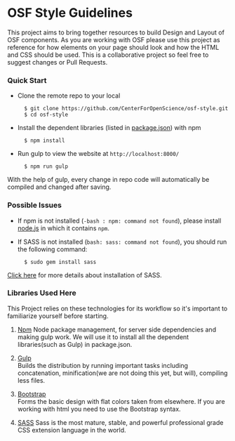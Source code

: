 OSF Style Guidelines
=========

This project aims to bring together resources to build Design and Layout of OSF components. As you are working with OSF please use this project as reference for how elements on your page should look and how the HTML and CSS should be used. This is a collaborative project so feel free to suggest changes or Pull Requests.
### Quick Start
* Clone the remote repo to your local

        $ git clone https://github.com/CenterForOpenScience/osf-style.git
        $ cd osf-style
    
* Install the dependent libraries (listed in [package.json](https://github.com/haoyuchen1992/osf-style/blob/Edit-Readme/package.json)) with npm

        $ npm install

* Run gulp to view the website at `http://localhost:8000/`

        $ npm run gulp

With the help of gulp, every change in repo code will automatically be compiled and changed after saving.  

### Possible Issues
* If npm is not installed (`-bash : npm: command not found`), please install [node.js](https://nodejs.org/download/) in which it contains `npm`.

* If SASS is not installed (`bash: sass: command not found`), you should run the following command: 

        $ sudo gem install sass
[Click here](http://sass-lang.com/install) for more details about installation of SASS. 

### Libraries Used Here
This Project relies on these technologies for its workflow so it's important to familiarize yourself before starting.

1. [Npm](https://www.npmjs.org) 
Node package management, for server side dependencies and making gulp work. We will use it to install all the dependent libraries(such as Gulp) in package.json.

2. [Gulp](http://gulpjs.com/)  
Builds the distribution by running important tasks including concatenation, minification(we are not doing this yet, but will), compiling less files.

3. [Bootstrap](http://getbootstrap.com/)  
Forms the basic design with flat colors taken from elsewhere. If you are working with html you need to use the Bootstrap syntax. 

4. [SASS](http://sass-lang.com/)
Sass is the most mature, stable, and powerful professional grade CSS extension language in the world.

